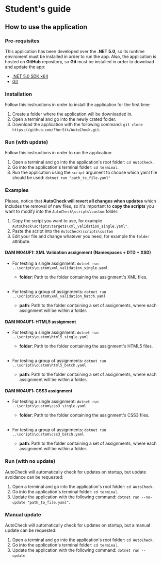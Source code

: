 # Student's guide
## How to use the application
### Pre-requisites
This application has been developed over the **.NET 5.0**, so its runtime enviroment must be installed in order to run the app. Also, the application is hosted on **GitHub** repository, so **Git** must be installed in order to download and update the app:
* [.NET 5.0 SDK x64](https://dotnet.microsoft.com/download)
* [Git](https://git-scm.com/downloads)

### Installation
Follow this instructions in order to install the application for the first time:
1. Create a folder where the application will be downloaded in.
2. Open a terminal and go into the newly crated folder.
3. Download the application with the following command: `git clone https://github.com/FherStk/AutoCheck.git`.

### Run (with update)
Follow this instructions in order to run the application:
1. Open a terminal and go into the application's root folder: `cd AutoCheck`.
2. Go into the application's terminal folder: `cd terminal`.
3. Run the application using the `script` argument to choose which yaml file should be used: `dotnet run "path_to_file.yaml"` 

### Examples
Please, notice that **AutoCheck will revert all changes when updates** which includes the removal of new files, so it's important to **copy the scripts** you want to modify into the `AutoCheck\scripts\custom` folder:
1. Copy the script you want to use, for example `AutoCheck\scripts\targets\xml_validation_single.yaml"`.
2. Paste the script into the `AutoCheck\scripts\custom`
3. Edit your file and change whatever you need, for example the `folder` attribute.

#### DAM M04UF1: XML Validation assignment (Namespaces + DTD + XSD)
* For testing a single assignment: `dotnet run ..\scripts\custom\xml_validation_single.yaml`
    * **folder**: Path to the folder containing the assignment's XML files.<br><br>

* For testing a group of assignments: `dotnet run ..\scripts\custom\xml_validation_batch.yaml`
    * **path**: Path to the folder containing a set of assignments, where each assignment will be within a folder.

#### DAM M04UF1: HTML5 assignment
* For testing a single assignment: `dotnet run ..\scripts\custom\html5_single.yaml`
    * **folder**: Path to the folder containing the assignment's HTML5 files.<br><br>

* For testing a group of assignments: `dotnet run ..\scripts\custom\html5_batch.yaml`
    * **path**: Path to the folder containing a set of assignments, where each assignment will be within a folder.

#### DAM M04UF1: CSS3 assignment
* For testing a single assignment: `dotnet run ..\scripts\custom\css3_single.yaml`
    * **folder**: Path to the folder containing the assignment's CSS3 files.<br><br>

* For testing a group of assignments: `dotnet run ..\scripts\custom\css3_batch.yaml`
    * **path**: Path to the folder containing a set of assignments, where each assignment will be within a folder.

### Run (with no update)
AutoCheck will automatically check for updates on startup, but update avoidance can be requested:
1. Open a terminal and go into the application's root folder: `cd AutoCheck`.
2. Go into the application's terminal folder: `cd terminal`.
3. Update the application with the following command: `dotnet run --no-update "path_to_file.yaml"`. 

### Manual update
AutoCheck will automatically check for updates on startup, but a manual update can be requested:
1. Open a terminal and go into the application's root folder: `cd AutoCheck`.
2. Go into the application's terminal folder: `cd terminal`.
3. Update the application with the following command: `dotnet run --update`. 